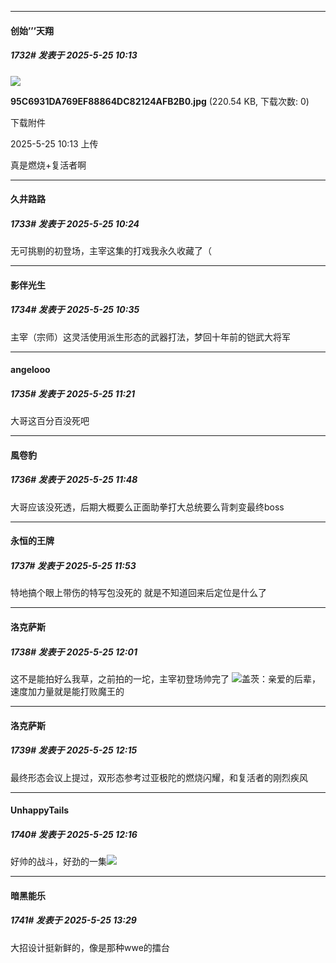 ﻿
*****

####  创始’’’天翔  
##### 1732#       发表于 2025-5-25 10:13

<img src="https://img.stage1st.com/forum/202505/25/101345rhkztksiyhh6si67.jpg" referrerpolicy="no-referrer">

<strong>95C6931DA769EF88864DC82124AFB2B0.jpg</strong> (220.54 KB, 下载次数: 0)

下载附件

2025-5-25 10:13 上传

真是燃烧+复活者啊


*****

####  久井路路  
##### 1733#       发表于 2025-5-25 10:24

无可挑剔的初登场，主宰这集的打戏我永久收藏了（


*****

####  影伴光生  
##### 1734#       发表于 2025-5-25 10:35

主宰（宗师）这灵活使用派生形态的武器打法，梦回十年前的铠武大将军


*****

####  angelooo  
##### 1735#       发表于 2025-5-25 11:21

大哥这百分百没死吧


*****

####  風卷豹  
##### 1736#       发表于 2025-5-25 11:48

大哥应该没死透，后期大概要么正面助拳打大总统要么背刺变最终boss


*****

####  永恒的王牌  
##### 1737#       发表于 2025-5-25 11:53

特地搞个眼上带伤的特写包没死的
就是不知道回来后定位是什么了


*****

####  洛克萨斯  
##### 1738#       发表于 2025-5-25 12:01

这不是能拍好么我草，之前拍的一坨，主宰初登场帅完了
<img src="https://static.stage1st.com/image/smiley/face2017/066.png" referrerpolicy="no-referrer">盖茨：亲爱的后辈，速度加力量就是能打败魔王的


*****

####  洛克萨斯  
##### 1739#       发表于 2025-5-25 12:15

最终形态会议上提过，双形态参考过亚极陀的燃烧闪耀，和复活者的刚烈疾风

*****

####  UnhappyTails  
##### 1740#       发表于 2025-5-25 12:16

好帅的战斗，好劲的一集<img src="https://static.stage1st.com/image/smiley/face2017/033.png" referrerpolicy="no-referrer">


*****

####  暗黑能乐  
##### 1741#       发表于 2025-5-25 13:29

大招设计挺新鲜的，像是那种wwe的擂台

